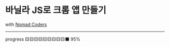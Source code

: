 # 바닐라 JS로 크롬 앱 만들기
with [Nomad Coders](https://nomadcoders.co/javascript-for-beginners/lobby)
___
progress 🟨🟨🟨🟨🟨🟨🟨🟨🟨⬛️ 95%